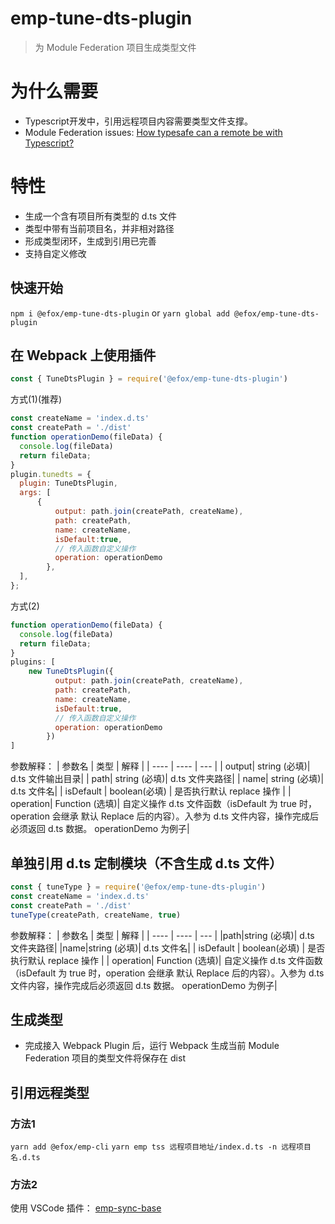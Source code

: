 # emp-tune-dts-plugin

> 为 Module Federation 项目生成类型文件

# 为什么需要
+ Typescript开发中，引用远程项目内容需要类型文件支撑。
+ Module Federation issues: [How typesafe can a remote be with Typescript?](https://github.com/module-federation/module-federation-examples/issues/20)

# 特性
+ 生成一个含有项目所有类型的 d.ts 文件
+ 类型中带有当前项目名，并非相对路径
+ 形成类型闭环，生成到引用已完善
+ 支持自定义修改

## 快速开始

`npm i @efox/emp-tune-dts-plugin` or `yarn global add @efox/emp-tune-dts-plugin`

## 在 Webpack 上使用插件

```js
const { TuneDtsPlugin } = require('@efox/emp-tune-dts-plugin')
```

方式(1)(推荐)

```js
const createName = 'index.d.ts'
const createPath = './dist'
function operationDemo(fileData) {
  console.log(fileData)
  return fileData;
}
plugin.tunedts = {
  plugin: TuneDtsPlugin,
  args: [
      {
          output: path.join(createPath, createName),
          path: createPath,
          name: createName,
          isDefault:true,
          // 传入函数自定义操作
          operation: operationDemo
        },
  ],
};
```

方式(2)

```js
function operationDemo(fileData) {
  console.log(fileData)
  return fileData;
}
plugins: [
    new TuneDtsPlugin({
          output: path.join(createPath, createName),
          path: createPath,
          name: createName,
          isDefault:true,
          // 传入函数自定义操作
          operation: operationDemo
        })
]
```

参数解释：
| 参数名 | 类型 | 解释 |
| ---- | ---- | --- |
| output| string (必填)| d.ts 文件输出目录|
| path| string (必填)| d.ts 文件夹路径|
| name| string (必填)| d.ts 文件名|
| isDefault | boolean(必填) | 是否执行默认 replace 操作 |
| operation| Function (选填)| 自定义操作 d.ts 文件函数（isDefault 为 true 时，operation 会继承 默认 Replace 后的内容）。入参为 d.ts 文件内容，操作完成后必须返回 d.ts 数据。 operationDemo 为例子|

## 单独引用 d.ts 定制模块（不含生成 d.ts 文件）

```ts
const { tuneType } = require('@efox/emp-tune-dts-plugin')
const createName = 'index.d.ts'
const createPath = './dist'
tuneType(createPath, createName, true)
```

参数解释：
| 参数名 | 类型 | 解释 |
| ---- | ---- | --- |
|path|string (必填)| d.ts 文件夹路径|
|name|string (必填)| d.ts 文件名|
| isDefault | boolean(必填) | 是否执行默认 replace 操作 |
| operation| Function (选填)| 自定义操作 d.ts 文件函数（isDefault 为 true 时，operation 会继承 默认 Replace 后的内容）。入参为 d.ts 文件内容，操作完成后必须返回 d.ts 数据。 operationDemo 为例子|

## 生成类型
+ 完成接入 Webpack Plugin 后，运行 Webpack 生成当前 Module Federation 项目的类型文件将保存在 dist

## 引用远程类型 
### 方法1
`yarn add @efox/emp-cli`
`yarn emp tss 远程项目地址/index.d.ts -n 远程项目名.d.ts `

### 方法2
使用 VSCode 插件： [emp-sync-base](https://marketplace.visualstudio.com/items?itemName=Benny.emp-sync-base)
